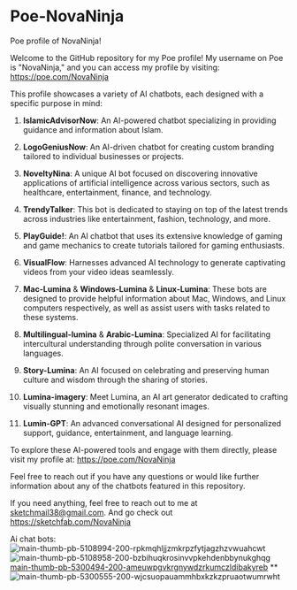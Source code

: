 # Poe-NovaNinja
Poe profile of NovaNinja!

Welcome to the GitHub repository for my Poe profile! My username on Poe is "NovaNinja," and you can access my profile by visiting: https://poe.com/NovaNinja

This profile showcases a variety of AI chatbots, each designed with a specific purpose in mind:

1. **IslamicAdvisorNow**: An AI-powered chatbot specializing in providing guidance and information about Islam.

2. **LogoGeniusNow**: An AI-driven chatbot for creating custom branding tailored to individual businesses or projects.

3. **NoveltyNina**: A unique AI bot focused on discovering innovative applications of artificial intelligence across various sectors, such as healthcare, entertainment, finance, and technology.

4. **TrendyTalker**: This bot is dedicated to staying on top of the latest trends across industries like entertainment, fashion, technology, and more.

5. **PlayGuide!**: An AI chatbot that uses its extensive knowledge of gaming and game mechanics to create tutorials tailored for gaming enthusiasts.

6. **VisualFlow**: Harnesses advanced AI technology to generate captivating videos from your video ideas seamlessly.

7. **Mac-Lumina** & **Windows-Lumina** & **Linux-Lumina**: These bots are designed to provide helpful information about Mac, Windows, and Linux computers respectively, as well as assist users with tasks related to these systems.

8. **Multilingual-lumina** & **Arabic-Lumina**: Specialized AI for facilitating intercultural understanding through polite conversation in various languages.

9. **Story-Lumina**: An AI focused on celebrating and preserving human culture and wisdom through the sharing of stories.

10. **Lumina-imagery**: Meet Lumina, an AI art generator dedicated to crafting visually stunning and emotionally resonant images.

11. **Lumin-GPT**: An advanced conversational AI designed for personalized support, guidance, entertainment, and language learning.

To explore these AI-powered tools and engage with them directly, please visit my profile at: https://poe.com/NovaNinja

Feel free to reach out if you have any questions or would like further information about any of the chatbots featured in this repository.

If you need anything, feel free to reach out to me at sketchmail38@gmail.com.
And go check out https://sketchfab.com/NovaNinja 

Ai chat bots:
![main-thumb-pb-5108994-200-rpkmqhljjzmkrpzfytjagzhzvwuahcwt](https://github.com/user-attachments/assets/95294cb2-8dde-415e-a055-51968baa085b)![main-thumb-pb-5108958-200-bzbihuqkrosinvvpkehdenbbynukghqg](https://github.com/user-attachments/assets/c3c2dfe9-1437-419c-9400-c88a6e63963c)
[main-thumb-pb-5300494-200-ameuwpgvkrgnywdzrkumczldibakyreb](https://github.com/user-attachments/assets/f3207314-a5f4-4de2-96f3-33a1865fc54b)
**![main-thumb-pb-5300555-200-wjcsuopauammhbxkzkzpruaotwumrwht](https://github.com/user-attachments/assets/fed2d993-74a0-4971-b4b7-3e457f0e716d)
